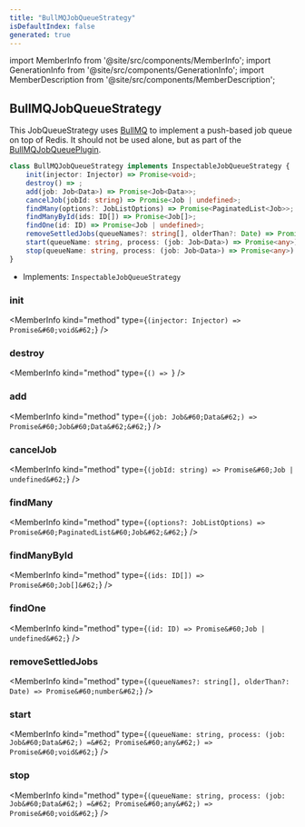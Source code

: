 ```yaml
---
title: "BullMQJobQueueStrategy"
isDefaultIndex: false
generated: true
---
```

<!-- This file was generated from the Vendure source. Do not modify. Instead, re-run the "docs:build" script -->
import MemberInfo from '@site/src/components/MemberInfo';
import GenerationInfo from '@site/src/components/GenerationInfo';
import MemberDescription from '@site/src/components/MemberDescription';


## BullMQJobQueueStrategy

<GenerationInfo sourceFile="packages/job-queue-plugin/src/bullmq/bullmq-job-queue-strategy.ts" sourceLine="42" packageName="@vendure/job-queue-plugin" />

This JobQueueStrategy uses [BullMQ](https://docs.bullmq.io/) to implement a push-based job queue
on top of Redis. It should not be used alone, but as part of the <a href='/reference/core-plugins/job-queue-plugin/bull-mqjob-queue-plugin#bullmqjobqueueplugin'>BullMQJobQueuePlugin</a>.

```ts title="Signature"
class BullMQJobQueueStrategy implements InspectableJobQueueStrategy {
    init(injector: Injector) => Promise<void>;
    destroy() => ;
    add(job: Job<Data>) => Promise<Job<Data>>;
    cancelJob(jobId: string) => Promise<Job | undefined>;
    findMany(options?: JobListOptions) => Promise<PaginatedList<Job>>;
    findManyById(ids: ID[]) => Promise<Job[]>;
    findOne(id: ID) => Promise<Job | undefined>;
    removeSettledJobs(queueNames?: string[], olderThan?: Date) => Promise<number>;
    start(queueName: string, process: (job: Job<Data>) => Promise<any>) => Promise<void>;
    stop(queueName: string, process: (job: Job<Data>) => Promise<any>) => Promise<void>;
}
```
* Implements: <code>InspectableJobQueueStrategy</code>



<div className="members-wrapper">

### init

<MemberInfo kind="method" type={`(injector: Injector) => Promise&#60;void&#62;`}   />


### destroy

<MemberInfo kind="method" type={`() => `}   />


### add

<MemberInfo kind="method" type={`(job: Job&#60;Data&#62;) => Promise&#60;Job&#60;Data&#62;&#62;`}   />


### cancelJob

<MemberInfo kind="method" type={`(jobId: string) => Promise&#60;Job | undefined&#62;`}   />


### findMany

<MemberInfo kind="method" type={`(options?: JobListOptions) => Promise&#60;PaginatedList&#60;Job&#62;&#62;`}   />


### findManyById

<MemberInfo kind="method" type={`(ids: ID[]) => Promise&#60;Job[]&#62;`}   />


### findOne

<MemberInfo kind="method" type={`(id: ID) => Promise&#60;Job | undefined&#62;`}   />


### removeSettledJobs

<MemberInfo kind="method" type={`(queueNames?: string[], olderThan?: Date) => Promise&#60;number&#62;`}   />


### start

<MemberInfo kind="method" type={`(queueName: string, process: (job: Job&#60;Data&#62;) =&#62; Promise&#60;any&#62;) => Promise&#60;void&#62;`}   />


### stop

<MemberInfo kind="method" type={`(queueName: string, process: (job: Job&#60;Data&#62;) =&#62; Promise&#60;any&#62;) => Promise&#60;void&#62;`}   />




</div>
